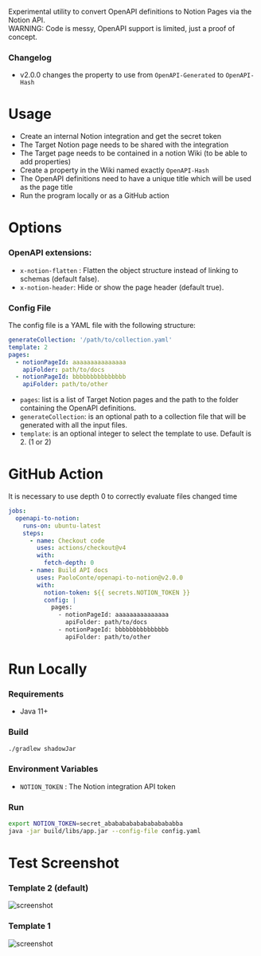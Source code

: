 Experimental utility to convert OpenAPI definitions to Notion Pages via the Notion API.   
WARNING: Code is messy, OpenAPI support is limited, just a proof of concept.  

### Changelog
- v2.0.0 changes the property to use from `OpenAPI-Generated` to `OpenAPI-Hash`

# Usage
- Create an internal Notion integration and get the secret token
- The Target Notion page needs to be shared with the integration
- The Target page needs to be contained in a notion Wiki (to be able to add properties)
- Create a property in the Wiki named exactly `OpenAPI-Hash`
- The OpenAPI definitions need to have a unique title which will be used as the page title
- Run the program locally or as a GitHub action

# Options
### OpenAPI extensions:
- `x-notion-flatten` : Flatten the object structure instead of linking to schemas (default false).
- `x-notion-header`: Hide or show the page header (default true).
### Config File
The config file is a YAML file with the following structure:
```yaml
generateCollection: '/path/to/collection.yaml'
template: 2
pages:
  - notionPageId: aaaaaaaaaaaaaaa
    apiFolder: path/to/docs
  - notionPageId: bbbbbbbbbbbbbbb
    apiFolder: path/to/other
```
- `pages`: list is a list of Target Notion pages and the path to the folder containing the OpenAPI definitions.
- `generateCollection`: is an optional path to a collection file that will be generated with all the input files.
- `template`: is an optional integer to select the template to use. Default is 2. (1 or 2)

# GitHub Action
It is necessary to use depth 0 to correctly evaluate files changed time
```yaml
jobs:
  openapi-to-notion:
    runs-on: ubuntu-latest
    steps:
      - name: Checkout code
        uses: actions/checkout@v4
        with:
          fetch-depth: 0
      - name: Build API docs
        uses: PaoloConte/openapi-to-notion@v2.0.0
        with:
          notion-token: ${{ secrets.NOTION_TOKEN }}
          config: |            
            pages:
              - notionPageId: aaaaaaaaaaaaaaa
                apiFolder: path/to/docs
              - notionPageId: bbbbbbbbbbbbbbb
                apiFolder: path/to/other  

```
# Run Locally

### Requirements
- Java 11+

### Build
```bash
./gradlew shadowJar
```

### Environment Variables
- `NOTION_TOKEN` : The Notion integration API token

### Run
```bash
export NOTION_TOKEN=secret_ababababababababababba
java -jar build/libs/app.jar --config-file config.yaml 
```

# Test Screenshot
### Template 2 (default)
![screenshot](screenshot2.png)
### Template 1
![screenshot](screenshot.png)